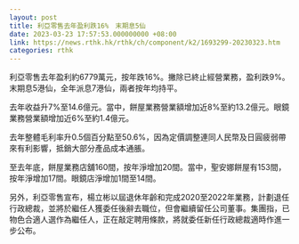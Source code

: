 ```yaml
---
layout: post
title: 利亞零售去年盈利跌16%　末期息5仙
date: 2023-03-23 17:57:53.000000000 +08:00
link: https://news.rthk.hk/rthk/ch/component/k2/1693299-20230323.htm
categories: rthk
---
```


利亞零售去年盈利約6779萬元，按年跌16%。撇除已終止經營業務，盈利跌9%。末期息5港仙，全年派息7港仙，兩者按年均持平。

去年收益升7%至14.6億元。當中，餅屋業務營業額增加近8%至約13.2億元。眼鏡業務營業額增加近6%至約1.4億元。

去年整體毛利率升0.5個百分點至50.6%，因為定價調整連同人民幣及日圓疲弱帶來有利影響，抵銷大部分產品成本通脹。

至去年底，餅屋業務店舖160間，按年淨增加20間。當中，聖安娜餅屋有153間，按年淨增加17間。眼鏡店淨增加1間至14間。

另外，利亞零售宣布，楊立彬以屆退休年齡和完成2020至2022年業務，計劃退任行政總裁，並將於繼任人獲委任後辭去職位，但會繼續留任公司董事。集團指，已物色合適人選作為繼任人，正在敲定聘用條款，將就委任新任行政總裁適時作進一步公布。
